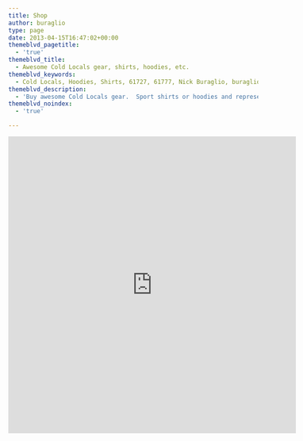 ```yaml
---
title: Shop
author: buraglio
type: page
date: 2013-04-15T16:47:02+00:00
themeblvd_pagetitle:
  - 'true'
themeblvd_title:
  - Awesome Cold Locals gear, shirts, hoodies, etc.
themeblvd_keywords:
  - Cold Locals, Hoodies, Shirts, 61727, 61777, Nick Buraglio, buraglio, skateboarding, skate, bmx, freestyle
themeblvd_description:
  - 'Buy awesome Cold Locals gear.  Sport shirts or hoodies and represent the 61727!'
themeblvd_noindex:
  - 'true'

---
```

<iframe id="Spreadshop" name="Spreadshop" src="http://buraglio.spreadshirt.com" height="600" width="580" frameborder="0"></iframe>